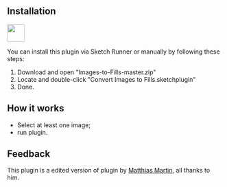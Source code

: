 ## Installation
<a href="http://bit.ly/SketchRunnerWebsite">
  <img src="http://bit.ly/RunnerBadgeBlue" height="41" width="auto">
</a>

You can install this plugin via Sketch Runner or manually by following these steps:

1. Download and open "Images-to-Fills-master.zip"
2. Locate and double-click "Convert Images to Fills.sketchplugin"
3. Done.

## How it works
- Select at least one image;
- run plugin.


## Feedback

This plugin is a edited version of plugin by <a href="https://github.com/roydigerhund">Matthias Martin</a>, all thanks to him.
